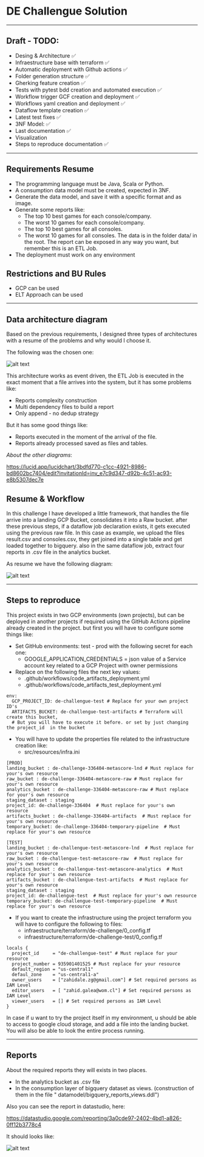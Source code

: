 # DE Challengue Solution

---

## Draft - TODO:

* Desing & Architecture :white_check_mark:
* Infraestructure base with terraform :white_check_mark:
* Automatic deployment with Github actions :white_check_mark:
* Folder generation structure :white_check_mark:
* Gherking feature creation :white_check_mark:
* Tests with pytest bdd creation and automated execution :white_check_mark:
* Workflow trigger GCF creation and deployment :white_check_mark:
* Workflows yaml creation and deployment :white_check_mark:
* Dataflow template creation :white_check_mark:
* Latest test fixes  :white_check_mark:
* 3NF Model: :white_check_mark:
* Last documentation :white_check_mark:
* Visualization
* Steps to reproduce documentation :white_check_mark:

---

## Requirements Resume

* The programming language must be Java, Scala or Python.
* A consumption data model must be created, expected in 3NF.
* Generate the data model, and save it with a specific format and as image.
* Generate some reports like:
    * The top 10 best games for each console/company.
    * The worst 10 games for each console/company.
    * The top 10 best games for all consoles.
    * The worst 10 games for all consoles. The data is in the folder data/ in the root. The report can be exposed in any
      way you want, but remember this is an ETL Job.
* The deployment must work on any environment

## Restrictions and BU Rules

* GCP can be used
* ELT Approach can be used

---

## Data architecture diagram

Based on the previous requirements, I designed three types of architectures with a resume of the problems and why would
I choose it.

The following was the chosen one:

![alt text](img/architecture.png)

This architecture works as event driven, the ETL Job is executed in the exact moment that a file arrives into the
system, but it has some problems like:

* Reports complexity construction
* Multi dependency files to build a report
* Only append - no dedup strategy

But it has some good things like:

* Reports executed in the moment of the arrival of the file.
* Reports already processed saved as files and tables.

*About the other diagrams*:

https://lucid.app/lucidchart/3bdfd770-c1cc-4921-8986-bd8602bc7404/edit?invitationId=inv_e7c9d347-d92b-4c51-ac93-e8b5307dec7e

## Resume & Workflow

In this challenge I have developed a little framework, that handles the file arrive into a landing GCP Bucket,
consolidates it into a Raw bucket. after these previous steps, if a dataflow job declaration exists, it gets executed
using the previous raw file. In this case as example, we upload the files result.csv and consoles.csv, they get joined
into a single table and get loaded together to bigquery. also in the same dataflow job, extract four reports in .csv
file in the analytics bucket.

As resume we have the following diagram:

![alt text](img/workflow.png)

---

## Steps to reproduce

This project exists in two GCP environments (own projects), but can be deployed in another projects if required using
the GitHub Actions pipeline already created in the project. but first you will have to configure some things like:

* Set GitHub environments: test - prod with the following secret for each one:
    * GOOGLE_APPLICATION_CREDENTIALS = json value of a Service account key related to a GCP Project with owner
      permissions
* Replace on the following files the next key values:
    * .github/workflows/code_artifacts_deployment.yml
    * .github/workflows/code_artifacts_test_deployment.yml

```
env:
  GCP_PROJECT_ID: de-challengue-test # Replace for your own project ID's
  ARTIFACTS_BUCKET: de-challengue-test-artifacts # Terraform will create this bucket, 
  # But you will have to execute it before. or set by just changing the project_id  in the bucket
```

* You will have to update the properties file related to the infrastructure creation like:
    * src/resources/infra.ini

```
[PROD]
landing_bucket : de-challenge-336404-metascore-lnd # Must replace for your's own resource
raw_bucket : de-challenge-336404-metascore-raw # Must replace for your's own resource
analytics_bucket : de-challenge-336404-metascore-raw # Must replace for your's own resource
staging_dataset : staging
project_id: de-challenge-336404  # Must replace for your's own resource
artifacts_bucket : de-challenge-336404-artifacts  # Must replace for your's own resource
temporary_bucket: de-challenge-336404-temporary-pipeline  # Must replace for your's own resource

[TEST]
landing_bucket : de-challengue-test-metascore-lnd  # Must replace for your's own resource
raw_bucket : de-challengue-test-metascore-raw  # Must replace for your's own resource
analytics_bucket : de-challengue-test-metascore-analytics  # Must replace for your's own resource
artifacts_bucket : de-challengue-test-artifacts  # Must replace for your's own resource
staging_dataset : staging
project_id: de-challengue-test  # Must replace for your's own resource
temporary_bucket: de-challengue-test-temporary-pipeline  # Must replace for your's own resource
```

* If you want to create the infrastructure using the project terraform you will have to configure the following to
  files:
    * infraestructure/terraform/de-challenge/0_config.tf
    * infraestructure/terraform/de-challenge-test/0_config.tf

```
locals {
  project_id     = "de-challengue-test" # Must replace for your resource
  project_number = 935901401525 # Must replace for your resource
  default_region = "us-central1"
  defaul_zone    = "us-central1-a"
  owner_users    = ["zahidale.zg@gmail.com"] # Set required persons as IAM Level
  editor_users   = [ "zahid.galea@wom.cl"] # Set required persons as IAM Level
  viewer_users   = [] # Set required persons as IAM Level
}

```

In case if u want to try the project itself in my environment, u should be able to access to google cloud storage, and
add a file into the landing bucket. You will also be able to look the entire process running.

--- 

## Reports

About the required reports they will exists in two places.

* In the analytics bucket as .csv file
* In the consumption layer of bigquery dataset as views. (construction of them in the file "
  datamodel/bigquery_reports_views.ddl")

Also you can see the report in datastudio, here:

https://datastudio.google.com/reporting/3a0cde97-2402-4bd1-a826-0ff12b3778c4

It should looks like:

![alt text](img/datastudio.png)